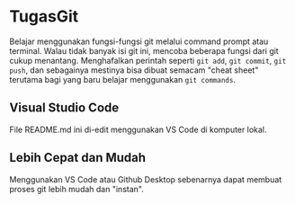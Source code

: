 # TugasGit

Belajar menggunakan fungsi-fungsi git melalui command prompt atau terminal. Walau tidak banyak isi git ini, mencoba beberapa fungsi dari git cukup menantang. Menghafalkan perintah seperti `git add`, `git commit`, `git push`, dan sebagainya mestinya bisa dibuat semacam "cheat sheet" terutama bagi yang baru belajar menggunakan `git commands`.

## Visual Studio Code

File README.md ini di-edit menggunakan VS Code di komputer lokal.

## Lebih Cepat dan Mudah

Menggunakan VS Code atau Github Desktop sebenarnya dapat membuat proses git lebih mudah dan "instan".
